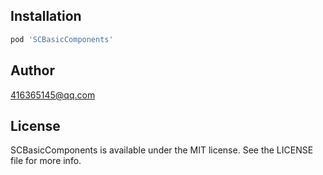 
## Installation

```ruby
pod 'SCBasicComponents'
```

## Author

416365145@qq.com

## License

SCBasicComponents is available under the MIT license. See the LICENSE file for more info.



